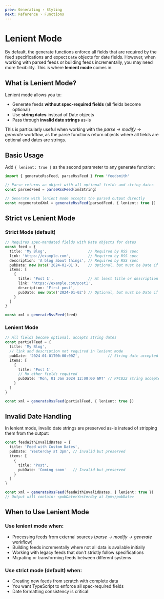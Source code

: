 ```yaml
---
prev: Generating › Styling
next: Reference › Functions
---
```


# Lenient Mode

By default, the generate functions enforce all fields that are required by the feed specifications and expect `Date` objects for date fields. However, when working with parsed feeds or building feeds incrementally, you may need more flexibility. This is where **lenient mode** comes in.

## What is Lenient Mode?

Lenient mode allows you to:
- Generate feeds **without spec-required fields** (all fields become optional)
- Use **string dates** instead of Date objects
- Pass through **invalid date strings** as-is

This is particularly useful when working with the _parse → modify → generate_ workflow, as the parse functions return objects where all fields are optional and dates are strings.

## Basic Usage

Add `{ lenient: true }` as the second parameter to any generate function:

```typescript
import { generateRssFeed, parseRssFeed } from 'feedsmith'

// Parse returns an object with all optional fields and string dates
const parsedFeed = parseRssFeed(xmlString)

// Generate with lenient mode accepts the parsed output directly
const regeneratedXml = generateRssFeed(parsedFeed, { lenient: true })
```

## Strict vs Lenient Mode

### Strict Mode (default)

```typescript
// Requires spec-mandated fields with Date objects for dates
const feed = {
  title: 'My Blog',                   // Required by RSS spec
  link: 'https://example.com',        // Required by RSS spec
  description: 'A blog about things', // Required by RSS spec
  pubDate: new Date('2024-01-01'),    // Optional, but must be Date if provided
  items: [
    {
      title: 'Post 1',                // At least title or description required
      link: 'https://example.com/post1',
      description: 'First post',
      pubDate: new Date('2024-01-02') // Optional, but must be Date if provided
    }
  ]
}

const xml = generateRssFeed(feed)
```

### Lenient Mode

```typescript
// All fields become optional, accepts string dates
const partialFeed = {
  title: 'My Blog',
  // link and description not required in lenient mode
  pubDate: '2024-01-01T00:00:00Z',             // String date accepted
  items: [
    {
      title: 'Post 1',
      // No other fields required
      pubDate: 'Mon, 01 Jan 2024 12:00:00 GMT' // RFC822 string accepted
    }
  ]
}

const xml = generateRssFeed(partialFeed, { lenient: true })
```

## Invalid Date Handling

In lenient mode, invalid date strings are preserved as-is instead of stripping them from the output:

```typescript
const feedWithInvalidDates = {
  title: 'Feed with Custom Dates',
  pubDate: 'Yesterday at 3pm', // Invalid but preserved
  items: [
    {
      title: 'Post',
      pubDate: 'Coming soon'   // Invalid but preserved
    }
  ]
}

const xml = generateRssFeed(feedWithInvalidDates, { lenient: true })
// Output will contain: <pubDate>Yesterday at 3pm</pubDate>
```

## When to Use Lenient Mode

### Use lenient mode when:
- Processing feeds from external sources (_parse → modify → generate_ workflow)
- Building feeds incrementally where not all data is available initially
- Working with legacy feeds that don't strictly follow specifications
- Migrating or transforming feeds between different systems

### Use strict mode (default) when:
- Creating new feeds from scratch with complete data
- You want TypeScript to enforce all spec-required fields
- Date formatting consistency is critical
